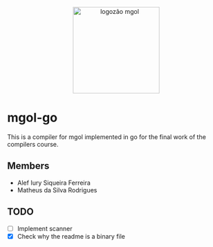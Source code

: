 <p align="center">
  <img style="height: 200px" src="https://i.ibb.co/NK59vPR/Whats-App-Image-2021-12-21-at-10-44-15-AM.jpg" alt="logozão mgol"/>
</p>

# mgol-go

This is a compiler for mgol implemented in go for the final work of the compilers course.

## Members

- Alef Iury Siqueira Ferreira
- Matheus da Silva Rodrigues

## TODO

- [ ] Implement scanner
- [x] Check why the readme is a binary file
